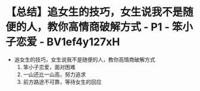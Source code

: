 # 【总结】追女生的技巧，女生说我不是随便的人，教你高情商破解方式 - P1 - 笨小子恋爱 - BV1ef4y127xH

-   追女生的技巧，女生说我不是随便的人，教你高情商破解方式
    1.  笨小子恋爱，面对困难
    2.  一山还比一山高，努力追求
    3.  前方路途不可靠，等待女生的回应